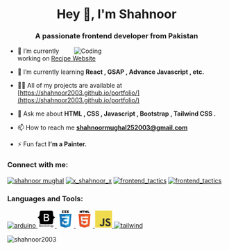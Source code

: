 <h1 align="center">Hey 👋, I'm Shahnoor</h1>
<h3 align="center">A passionate frontend developer from Pakistan</h3>
<img align="right" border-radius="9px" alt="Coding" margin-top="20px" width="350" src="https://user-images.githubusercontent.com/55389276/140866485-8fb1c876-9a8f-4d6a-98dc-08c4981eaf70.gif">

- 🔭 I’m currently working on [Recipe Website](https://shahnoor2003.github.io/recipe-website/)

- 🌱 I’m currently learning **React , GSAP , Advance Javascript , etc.**

- 👨‍💻 All of my projects are available at [https://shahnoor2003.github.io/portfolio/](https://shahnoor2003.github.io/portfolio/)

- 💬 Ask me about **HTML , CSS , Javascript , Bootstrap , Tailwind CSS .**

- 📫 How to reach me **shahnoormughal252003@gmail.com**

- ⚡ Fun fact **I'm a Painter.**

<h3 align="left">Connect with me:</h3>
<p align="left">
<a href="https://www.facebook.com/people/Shahnoor-Mughal/pfbid02k4VTD4C8f6wDm6UxfM97RoQ4EeCoxJE4se5Q5sDBTF1z9hq44TH4YHRkACpJnzRvl/?mibextid=LQQJ4d" target="blank"><img align="center" src="https://raw.githubusercontent.com/rahuldkjain/github-profile-readme-generator/master/src/images/icons/Social/facebook.svg" alt="shahnoor mughal" height="30" width="40" /></a>
<a href="https://instagram.com/x_shahnoor_x" target="blank"><img align="center" src="https://raw.githubusercontent.com/rahuldkjain/github-profile-readme-generator/master/src/images/icons/Social/instagram.svg" alt="x_shahnoor_x" height="30" width="40" /></a>
<a href="https://www.youtube.com/@Frontend_Tactics/videos" target="blank"><img align="center" src="https://raw.githubusercontent.com/rahuldkjain/github-profile-readme-generator/master/src/images/icons/Social/youtube.svg" alt="frontend_tactics" height="30" width="40" /></a>
  <a href="https://github.com/shahnoor2003/" target="blank"><img align="center" src="https://raw.githubusercontent.com/rahuldkjain/github-profile-readme-generator/master/src/images/icons/Social/github.svg" alt="frontend_tactics" height="30" width="40" /></a>
</p>

<h3 align="left">Languages and Tools:</h3>
<p align="left"> <a href="https://www.arduino.cc/" target="_blank" rel="noreferrer"> <img src="https://cdn.worldvectorlogo.com/logos/arduino-1.svg" alt="arduino" width="40" height="40"/> </a> <a href="https://getbootstrap.com" target="_blank" rel="noreferrer"> <img src="https://raw.githubusercontent.com/devicons/devicon/master/icons/bootstrap/bootstrap-plain-wordmark.svg" alt="bootstrap" width="40" height="40"/> </a> <a href="https://www.w3schools.com/css/" target="_blank" rel="noreferrer"> <img src="https://raw.githubusercontent.com/devicons/devicon/master/icons/css3/css3-original-wordmark.svg" alt="css3" width="40" height="40"/> </a> <a href="https://www.w3.org/html/" target="_blank" rel="noreferrer"> <img src="https://raw.githubusercontent.com/devicons/devicon/master/icons/html5/html5-original-wordmark.svg" alt="html5" width="40" height="40"/> </a> <a href="https://developer.mozilla.org/en-US/docs/Web/JavaScript" target="_blank" rel="noreferrer"> <img src="https://raw.githubusercontent.com/devicons/devicon/master/icons/javascript/javascript-original.svg" alt="javascript" width="40" height="40"/> </a> <a href="https://tailwindcss.com/" target="_blank" rel="noreferrer"> <img src="https://www.vectorlogo.zone/logos/tailwindcss/tailwindcss-icon.svg" alt="tailwind" width="40" height="40"/> </a> </p>

<p><img align="center" src="https://github-readme-stats.vercel.app/api/top-langs?username=shahnoor2003&show_icons=true&locale=en&layout=compact" alt="shahnoor2003" /></p>
